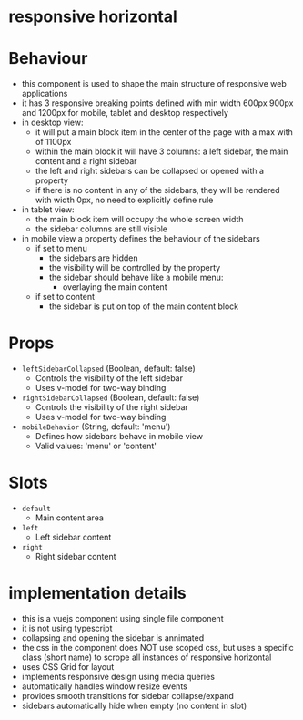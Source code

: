 # responsive horizontal

# Behaviour

- this component is used to shape the main structure of responsive web applications
- it has 3 responsive breaking points defined with min width 600px 900px and 1200px for mobile, tablet and desktop respectively
- in desktop view:
  - it will put a main block item in the center of the page with a max with of 1100px
  - within the main block it will have 3 columns: a left sidebar, the main content and a right sidebar
  - the left and right sidebars can be collapsed or opened with a property
  - if there is no content in any of the sidebars, they will be rendered with width 0px, no need to explicitly define rule
- in tablet view:
  - the main block item will occupy the whole screen width
  - the sidebar columns are still visible
- in mobile view a property defines the behaviour of the sidebars
  - if set to menu
    - the sidebars are hidden
    - the visibility will be controlled by the property
    - the sidebar should behave like a mobile menu:
      - overlaying the main content
  - if set to content
    - the sidebar is put on top of the main content block

# Props

- `leftSidebarCollapsed` (Boolean, default: false)
  - Controls the visibility of the left sidebar
  - Uses v-model for two-way binding
- `rightSidebarCollapsed` (Boolean, default: false)
  - Controls the visibility of the right sidebar
  - Uses v-model for two-way binding
- `mobileBehavior` (String, default: 'menu')
  - Defines how sidebars behave in mobile view
  - Valid values: 'menu' or 'content'

# Slots

- `default`
  - Main content area
- `left`
  - Left sidebar content
- `right`
  - Right sidebar content

# implementation details

- this is a vuejs component using single file component <script setup></script> <template></template> <style></style>
- it is not using typescript
- collapsing and opening the sidebar is annimated
- the css in the component does NOT use scoped css, but uses a specific class (short name) to scrope all instances of responsive horizontal
- uses CSS Grid for layout
- implements responsive design using media queries
- automatically handles window resize events
- provides smooth transitions for sidebar collapse/expand
- sidebars automatically hide when empty (no content in slot)
